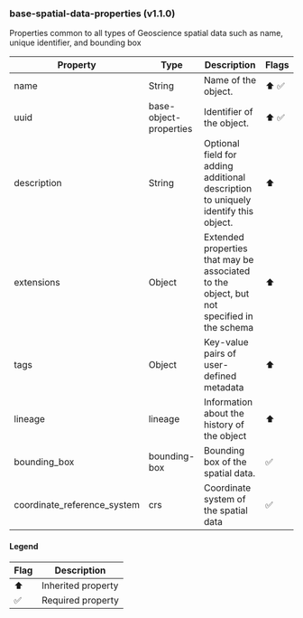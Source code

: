 ### base-spatial-data-properties (v1.1.0)
Properties common to all types of Geoscience spatial data such as name, unique identifier, and bounding box

| Property | Type | Description | Flags |
|---|---|---|---|
| name | String | Name of the object. | ⬆️ ✅ |
| uuid | base-object-properties | Identifier of the object. | ⬆️ ✅ |
| description | String | Optional field for adding additional description to uniquely identify this object. | ⬆️ |
| extensions | Object | Extended properties that may be associated to the object, but not specified in the schema | ⬆️ |
| tags | Object | Key-value pairs of user-defined metadata | ⬆️ |
| lineage | lineage | Information about the history of the object | ⬆️ |
| bounding_box | bounding-box | Bounding box of the spatial data. | ✅ |
| coordinate_reference_system | crs | Coordinate system of the spatial data | ✅ |


#### Legend

| Flag | Description |
| --- | --- |
| ⬆️ | Inherited property |
| ✅ | Required property |

